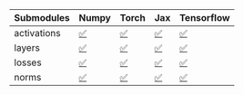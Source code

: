 | Submodules   | Numpy                                                                                                                           | Torch                                                                                                                           | Jax                                                                                                                             | Tensorflow                                                                                                                      |
|:-------------|:--------------------------------------------------------------------------------------------------------------------------------|:--------------------------------------------------------------------------------------------------------------------------------|:--------------------------------------------------------------------------------------------------------------------------------|:--------------------------------------------------------------------------------------------------------------------------------|
| activations  | <a href="https://github.com/unifyai/ivy/runs/8267401977?check_suite_focus=true" rel="noopener noreferrer" target="_blank">✅</a> | <a href="https://github.com/unifyai/ivy/runs/8267402495?check_suite_focus=true" rel="noopener noreferrer" target="_blank">✅</a> | <a href="https://github.com/unifyai/ivy/runs/8267402985?check_suite_focus=true" rel="noopener noreferrer" target="_blank">✅</a> | <a href="https://github.com/unifyai/ivy/runs/8267403497?check_suite_focus=true" rel="noopener noreferrer" target="_blank">✅</a> |
| layers       | <a href="https://github.com/unifyai/ivy/runs/8267402100?check_suite_focus=true" rel="noopener noreferrer" target="_blank">✅</a> | <a href="https://github.com/unifyai/ivy/runs/8267402585?check_suite_focus=true" rel="noopener noreferrer" target="_blank">✅</a> | <a href="https://github.com/unifyai/ivy/runs/8267403112?check_suite_focus=true" rel="noopener noreferrer" target="_blank">✅</a> | <a href="https://github.com/unifyai/ivy/runs/8267403615?check_suite_focus=true" rel="noopener noreferrer" target="_blank">✅</a> |
| losses       | <a href="https://github.com/unifyai/ivy/runs/8267402251?check_suite_focus=true" rel="noopener noreferrer" target="_blank">✅</a> | <a href="https://github.com/unifyai/ivy/runs/8267402746?check_suite_focus=true" rel="noopener noreferrer" target="_blank">✅</a> | <a href="https://github.com/unifyai/ivy/runs/8267403235?check_suite_focus=true" rel="noopener noreferrer" target="_blank">✅</a> | <a href="https://github.com/unifyai/ivy/runs/8267403759?check_suite_focus=true" rel="noopener noreferrer" target="_blank">✅</a> |
| norms        | <a href="https://github.com/unifyai/ivy/runs/8267402348?check_suite_focus=true" rel="noopener noreferrer" target="_blank">✅</a> | <a href="https://github.com/unifyai/ivy/runs/8267402879?check_suite_focus=true" rel="noopener noreferrer" target="_blank">✅</a> | <a href="https://github.com/unifyai/ivy/runs/8267403381?check_suite_focus=true" rel="noopener noreferrer" target="_blank">✅</a> | <a href="https://github.com/unifyai/ivy/runs/8267403905?check_suite_focus=true" rel="noopener noreferrer" target="_blank">✅</a> |